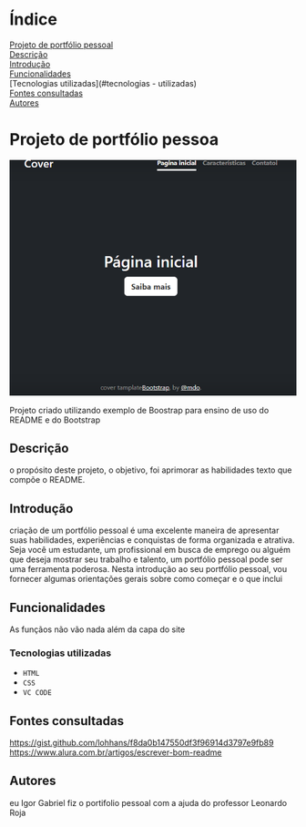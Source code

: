 # Índice

[Projeto de portfólio pessoal](#projeto-de-portf%C3%B3lio-pessoa)  
[Descrição](#descri%C3%A7%C3%A3o)  
[Introdução](#introdu%C3%A7%C3%A3o)  
[Funcionalidades](#funcionalidades)  
[Tecnologias utilizadas](#tecnologias - utilizadas)  
[Fontes consultadas](#fontes-consultadas)  
[Autores](#autores)  

# Projeto de portfólio pessoa

![Capa do projeto](img/Captura%20de%20tela%202023-09-05%20120001.png)

Projeto criado utilizando exemplo de Boostrap para ensino de uso do
README e do Bootstrap

## Descrição
o propósito deste projeto, o objetivo, foi aprimorar as habilidades texto que compõe o README.

## Introdução
 criação de um portfólio pessoal é uma excelente maneira de apresentar suas habilidades, experiências e conquistas de forma organizada e atrativa. Seja você um estudante, um profissional em busca de emprego ou alguém que deseja mostrar seu trabalho e talento, um portfólio pessoal pode ser uma ferramenta poderosa. Nesta introdução ao seu portfólio pessoal, vou fornecer algumas orientações gerais sobre como começar e o que inclui

## Funcionalidades
As funçãos não vão nada além da capa do site

### Tecnologias  utilizadas
* ``HTML``
* ``CSS``
* ``VC CODE``
## Fontes consultadas 

https://gist.github.com/lohhans/f8da0b147550df3f96914d3797e9fb89
https://www.alura.com.br/artigos/escrever-bom-readme
## Autores

eu Igor Gabriel fiz o portifolio pessoal com a ajuda do professor Leonardo Roja 

